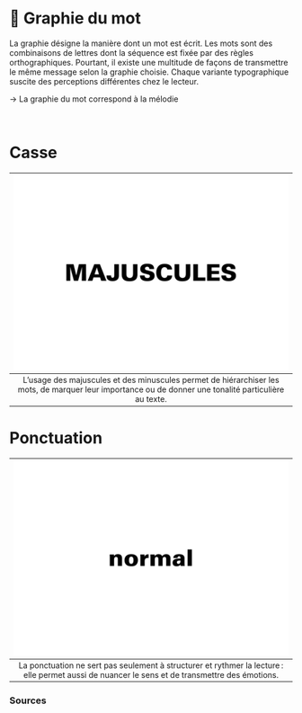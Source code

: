 # 🔡 Graphie du mot

La graphie désigne la manière dont un mot est écrit. Les mots sont des combinaisons de lettres dont la séquence est fixée par des règles orthographiques. Pourtant, il existe une multitude de façons de transmettre le même message selon la graphie choisie. Chaque variante typographique suscite des perceptions différentes chez le lecteur.

→ La graphie du mot correspond à la mélodie
  
&nbsp;

# Casse  

|![](links/0-Mot25.gif) |
|:---:|
| L’usage des majuscules et des minuscules permet de hiérarchiser les mots, de marquer leur importance ou de donner une tonalité particulière au texte. |

# Ponctuation  

|![](links/0-Mot51.gif) |
|:---:|
| La ponctuation ne sert pas seulement à structurer et rythmer la lecture : elle permet aussi de nuancer le sens et de transmettre des émotions. |



### Sources

<!-- - **Prénom Nom**  
  *Titre*, 0000 -->

<!-- [^1]: Adrian Frutiger, *Type, Sign, Symbol*, 1980 -->

